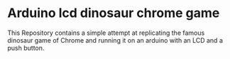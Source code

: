 # Arduino lcd dinosaur chrome game

This Repository contains a simple attempt at replicating the famous dinosaur game of Chrome and running it on an arduino with an LCD and a push button.
